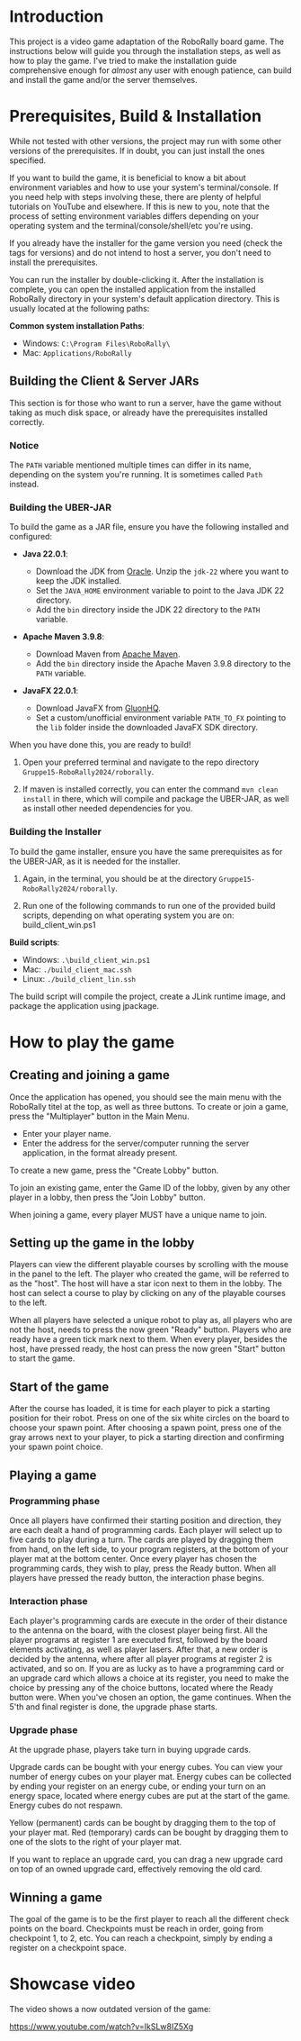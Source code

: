 # Introduction

This project is a video game adaptation of the RoboRally board game. The instructions below will guide you through the installation steps, as well as how to play the game. I've tried to make the installation guide comprehensive enough for *almost* any user with enough patience, can build and install the game and/or the server themselves.

# Prerequisites, Build & Installation

While not tested with other versions, the project may run with some other versions of the prerequisites. If in doubt, you can just install the ones specified.

If you want to build the game, it is beneficial to know a bit about environment variables and how to use your system's terminal/console. If you need help with steps involving these, there are plenty of helpful tutorials on YouTube and elsewhere. If this is new to you, note that the process of setting environment variables differs depending on your operating system and the terminal/console/shell/etc you're using.

If you already have the installer for the game version you need (check the tags for versions) and do not intend to host a server, you don't need to install the prerequisites.

You can run the installer by double-clicking it. After the installation is complete, you can open the installed application from the installed RoboRally directory in your system's default application directory. This is usually located at the following paths:

**Common system installation Paths**:
  - Windows:   `C:\Program Files\RoboRally\`
  - Mac:       `Applications/RoboRally`

## Building the Client & Server JARs

This section is for those who want to run a server, have the game without taking as much disk space, or already have the prerequisites installed correctly.

### Notice

The `PATH` variable mentioned multiple times can differ in its name, depending on the system you're running. It is sometimes called `Path` instead.

### Building the UBER-JAR
To build the game as a JAR file, ensure you have the following installed and configured:

- **Java 22.0.1**:
  - Download the JDK from [Oracle](https://www.oracle.com/java/technologies/downloads/). Unzip the `jdk-22` where you want to keep the JDK installed.
  - Set the `JAVA_HOME` environment variable to point to the Java JDK 22 directory.
  - Add the `bin` directory inside the JDK 22 directory to the `PATH` variable.

- **Apache Maven 3.9.8**:
  - Download Maven from [Apache Maven](https://maven.apache.org/download.cgi).
  - Add the `bin` directory inside the Apache Maven 3.9.8 directory to the `PATH` variable.

- **JavaFX 22.0.1**:
  - Download JavaFX from [GluonHQ](https://gluonhq.com/products/javafx/).
  - Set a custom/unofficial environment variable `PATH_TO_FX` pointing to the `lib` folder inside the downloaded JavaFX SDK directory.

When you have done this, you are ready to build!

1. Open your preferred terminal and navigate to the repo directory `Gruppe15-RoboRally2024/roborally`.

2. If maven is installed correctly, you can enter the command `mvn clean install` in there, which will compile and package the UBER-JAR, as well as install other needed dependencies for you.

### Building the Installer

To build the game installer, ensure you have the same prerequisites as for the UBER-JAR, as it is needed for the installer.

1. Again, in the terminal, you should be at the directory `Gruppe15-RoboRally2024/roborally`.

2. Run one of the following commands to run one of the provided build scripts, depending on what operating system you are on:
   build_client_win.ps1

**Build scripts**:
- Windows:   `.\build_client_win.ps1`
- Mac:       `./build_client_mac.ssh`
- Linux:     `./build_client_lin.ssh`

The build script will compile the project, create a JLink runtime image, and package the application using jpackage.




# How to play the game
## Creating and joining a game
Once the application has opened, you should see the main menu with the RoboRally titel at the top, as well as three buttons.
To create or join a game, press the "Multiplayer" button in the Main Menu.
* Enter your player name.
* Enter the address for the server/computer running the server application, in the format already present.

To create a new game, press the "Create Lobby" button.

To join an existing game, enter the Game ID of the lobby, given by any other player in a lobby, then press the "Join Lobby" button.

When joining a game, every player MUST have a unique name to join.

## Setting up the game in the lobby
Players can view the different playable courses by scrolling with the mouse in the panel to the left.
The player who created the game, will be referred to as the "host".
The host will have a star icon next to them in the lobby.
The host can select a course to play by clicking on any of the playable courses to the left.

When all players have selected a unique robot to play as, all players who are not the host, needs to press the now green "Ready" button.
Players who are ready have a green tick mark next to them.
When every player, besides the host, have pressed ready, the host can press the now green "Start" button to start the game.

## Start of the game
After the course has loaded, it is time for each player to pick a starting position for their robot.
Press on one of the six white circles on the board to choose your spawn point.
After choosing a spawn point, press one of the gray arrows next to your player, to pick a starting direction and
confirming your spawn point choice.

## Playing a game
### Programming phase
Once all players have confirmed their starting position and direction, they are each dealt a hand of programming cards.
Each player will select up to five cards to play during a turn. The cards are played by dragging them from hand, on the
left side, to your program registers, at the bottom of your player mat at the bottom center. Once every player has
chosen the programming cards, they wish to play, press the Ready button. When all players have pressed the ready button,
the interaction phase begins.

### Interaction phase
Each player's programming cards are execute in the order of their distance to the antenna on the board, with the closest
player being first. All the player programs at register 1 are executed first, followed by the board elements activating,
as well as player lasers. After that, a new order is decided by the antenna, where after all player programs at register
2 is activated, and so on.
If you are as lucky as to have a programming card or an upgrade card which allows a choice at its register, you need to
make the choice by pressing any of the choice buttons, located where the Ready button were. When you've chosen an
option, the game continues.
When the 5'th and final register is done, the upgrade phase starts.

### Upgrade phase
At the upgrade phase, players take turn in buying upgrade cards.

Upgrade cards can be bought with your energy cubes. You can view your number of energy cubes on your player mat. Energy
cubes can be collected by ending your register on an energy cube, or ending your turn on an energy space, located where
energy cubes are put at the start of the game.
Energy cubes do not respawn.

Yellow (permanent) cards can be bought by dragging them
to the top of your player mat.
Red (temporary) cards can be bought by dragging them to one of the slots to the right of your player mat.

If you want to replace an upgrade card, you can drag a new upgrade card on top of an owned upgrade card, effectively
removing the old card.

## Winning a game
The goal of the game is to be the first player to reach all the different check points on the board. Checkpoints must be
reach in order, going from checkpoint 1, to 2, etc. You can reach a checkpoint, simply by ending a register on a
checkpoint space.

# Showcase video 
The video shows a now outdated version of the game:

https://www.youtube.com/watch?v=IkSLw8IZ5Xg
